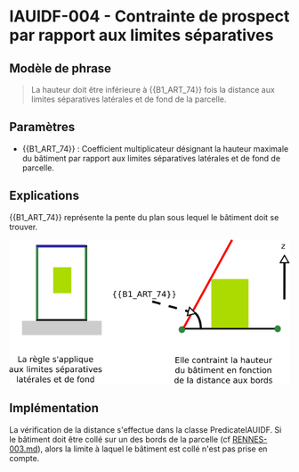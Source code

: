 # IAUIDF-004 - Contrainte de prospect par rapport aux limites séparatives

## Modèle de phrase

> La hauteur doit être inférieure à {{B1_ART_74}} fois la distance aux limites séparatives latérales et de fond de la parcelle.

## Paramètres
*  {{B1_ART_74}} : Coefficient multiplicateur désignant la hauteur maximale du bâtiment par rapport aux limites séparatives latérales et de fond de parcelle.


## Explications

{{B1_ART_74}}  représente la pente du plan sous lequel le bâtiment doit se trouver.

![Image montrant la limitation de la hauteur maximale en fonction du coefficient {{B1_ART_74}} ](../img/rules/IAUIDF/IAUIDF-004.png)

## Implémentation

La vérification de la distance s'effectue dans la classe PredicateIAUIDF. Si le bâtiment doit être collé sur un des bords de la parcelle (cf [RENNES-003.md](RENNES-003.md)), alors la limite à laquel le bâtiment est collé n'est pas prise en compte.
